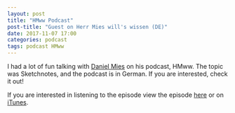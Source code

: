 ```yaml
---
layout: post
title: "HMww Podcast"
post-title: "Guest on Herr Mies will's wissen (DE)"
date: 2017-11-07 17:00
categories: podcast
tags: podcast HMww
---
```


I had a lot of fun talking with [Daniel Mies](https://twitter.com/danielmies) on his podcast, HMww. The topic was Sketchnotes, and the podcast is in German. If you are interested, check it out!

If you are interested in listening to the episode view the episode [here](https://mies.me/2017/11/08/hmww11-sketchnotes-mit-joy-clark/) or on [iTunes](https://itunes.apple.com/us/podcast/herr-mies-wills-wissen/id1257454170?mt=2).
